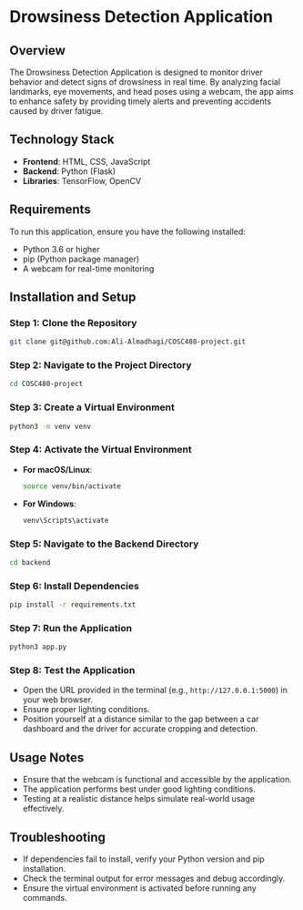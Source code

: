 # Drowsiness Detection Application

## Overview
The Drowsiness Detection Application is designed to monitor driver behavior and detect signs of drowsiness in real time. By analyzing facial landmarks, eye movements, and head poses using a webcam, the app aims to enhance safety by providing timely alerts and preventing accidents caused by driver fatigue.

## Technology Stack
- **Frontend**: HTML, CSS, JavaScript
- **Backend**: Python (Flask)
- **Libraries**: TensorFlow, OpenCV

## Requirements
To run this application, ensure you have the following installed:
- Python 3.6 or higher
- pip (Python package manager)
- A webcam for real-time monitoring

## Installation and Setup

### Step 1: Clone the Repository
```bash
git clone git@github.com:Ali-Almadhagi/COSC480-project.git
```

### Step 2: Navigate to the Project Directory
```bash
cd COSC480-project
```

### Step 3: Create a Virtual Environment
```bash
python3 -m venv venv
```

### Step 4: Activate the Virtual Environment
- **For macOS/Linux**:
  ```bash
  source venv/bin/activate
  ```
- **For Windows**:
  ```bash
  venv\Scripts\activate
  ```

### Step 5: Navigate to the Backend Directory
```bash
cd backend
```

### Step 6: Install Dependencies
```bash
pip install -r requirements.txt
```

### Step 7: Run the Application
```bash
python3 app.py
```

### Step 8: Test the Application
- Open the URL provided in the terminal (e.g., `http://127.0.0.1:5000`) in your web browser.
- Ensure proper lighting conditions.
- Position yourself at a distance similar to the gap between a car dashboard and the driver for accurate cropping and detection.

## Usage Notes
- Ensure that the webcam is functional and accessible by the application.
- The application performs best under good lighting conditions.
- Testing at a realistic distance helps simulate real-world usage effectively.

## Troubleshooting
- If dependencies fail to install, verify your Python version and pip installation.
- Check the terminal output for error messages and debug accordingly.
- Ensure the virtual environment is activated before running any commands.
